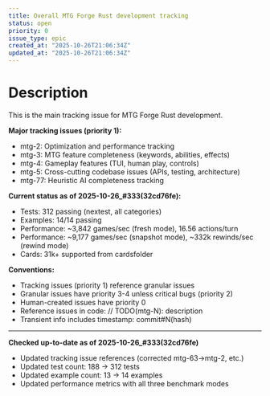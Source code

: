 ```yaml
---
title: Overall MTG Forge Rust development tracking
status: open
priority: 0
issue_type: epic
created_at: "2025-10-26T21:06:34Z"
updated_at: "2025-10-26T21:06:34Z"
---
```


# Description

This is the main tracking issue for MTG Forge Rust development.

**Major tracking issues (priority 1):**
- mtg-2: Optimization and performance tracking
- mtg-3: MTG feature completeness (keywords, abilities, effects)
- mtg-4: Gameplay features (TUI, human play, controls)
- mtg-5: Cross-cutting codebase issues (APIs, testing, architecture)
- mtg-77: Heuristic AI completeness tracking

**Current status as of 2025-10-26_#333(32cd76fe):**
- Tests: 312 passing (nextest, all categories)
- Examples: 14/14 passing
- Performance: ~3,842 games/sec (fresh mode), 16.56 actions/turn
- Performance: ~9,177 games/sec (snapshot mode), ~332k rewinds/sec (rewind mode)
- Cards: 31k+ supported from cardsfolder

**Conventions:**
- Tracking issues (priority 1) reference granular issues
- Granular issues have priority 3-4 unless critical bugs (priority 2)
- Human-created issues have priority 0
- Reference issues in code: // TODO(mtg-N): description
- Transient info includes timestamp: commit#N(hash)

---
**Checked up-to-date as of 2025-10-26_#333(32cd76fe)**
- Updated tracking issue references (corrected mtg-63→mtg-2, etc.)
- Updated test count: 188 → 312 tests
- Updated example count: 13 → 14 examples
- Updated performance metrics with all three benchmark modes
